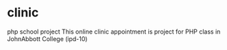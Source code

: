 # clinic
php school project
This online clinic appointment is project for PHP class in JohnAbbott College (ipd-10)
